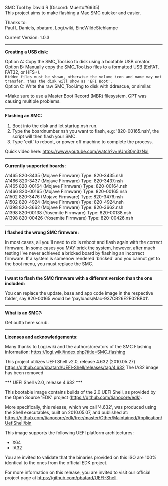 
SMC Tool by David R (Discord: Muerto#6935)\
This project aims to make flashing a Mac SMC quicker and easier.

Thanks to:\
Paul L Daniels, pbatard, Logi.wiki, EineWildeStehlampe

Current Version: 1.0.3

------------------------------------------------------------------------------------------------------------------------
**Creating a USB disk:**

Option A: Copy the SMC_Tool.iso to disk using a bootable USB creator.\
Option B: Manually copy the SMC_Tool.iso files to a formatted USB (ExFAT, FAT32, or HFS+).\
`Hidden files must be shown, otherwise the volume icon and name may not transfer, thus the disk will show as 'EFI Boot'.`\
Option C: Write the raw SMC_Tool.img to disk with ddrescue, or similar.

 *Make sure to use a Master Boot Record (MBR) filesystem. GPT was causing multiple problems.

------------------------------------------------------------------------------------------------------------------------
**Flashing an SMC:**

  1. Boot into the disk and let startup.nsh run.
  2. Type the boardnumber.nsh you want to flash, e.g: '820-00165.nsh', the script will then flash your SMC.
  3. Type 'exit' to reboot, or power off machine to complete the process.

  Quick video here:
  https://www.youtube.com/watch?v=nUm30m3zNxI

------------------------------------------------------------------------------------------------------------------------
**Currently supported boards:**

A1465 820-3435  (Mojave Firmware)   Type: 820-3435.nsh\
A1466 820-3437  (Mojave Firmware)   Type: 820-3437.nsh\
A1465 820-00164 (Mojave Firmware)   Type: 820-00164.nsh\
A1466 820-00165 (Mojave Firmware)   Type: 820-00165.nsh\
A1502 820-3476  (Mojave Firmware)   Type: 820-3476.nsh\
A1502 820-4924  (Mojave Firmware)   Type: 820-4924.nsh\
A1398 820-3662  (Mojave Firmware)   Type: 820-3662.nsh\
A1398 820-00138 (Yosemite Firmware) Type: 820-00138.nsh\
A1398 820-00426 (Yosemite Firmware) Type: 820-00426.nsh

------------------------------------------------------------------------------------------------------------------------
**I flashed the wrong SMC firmware:**

In most cases, all you'll need to do is reboot and flash again with the correct firmware. In some cases you MAY brick the system, however, after much testing I've never achieved a bricked board by flashing an incorrect firmware. If a system is somehow rendered 'bricked' and you cannot get to the boot menu, you must replace the SMC.

------------------------------------------------------------------------------------------------------------------------
**I want to flash the SMC firmware with a different version than the one included:**

You can replace the update, base and app code image in the respective folder, say 820-00165 would be 'payloads\Mac-937CB26E2E02BB01'.

------------------------------------------------------------------------------------------------------------------------
**What is an SMC?:**

Get outta here scrub.

------------------------------------------------------------------------------------------------------------------------
**Licenses and acknowledgements:**

  Many thanks to Logi.wiki and the authors/creators of the SMC Flashing information:
  https://logi.wiki/index.php?title=SMC_flashing

  This project utilizes UEFI Shell v2.0, release 4.632 (2010.05.27)
  https://github.com/pbatard/UEFI-Shell/releases/tag/4.632
  The IA32 image has been removed

  *** UEFI Shell v2.0, release 4.632 ***

  This bootable image contains builds of the 2.0 UEFI Shell, as provided by the
  Open Source 'EDK' project (https://github.com/tianocore/edk).

  More specifically, this release, which we call '4.632', was produced using the
  Shell executables, built on 2010.05.07, and published at:
  https://github.com/tianocore/edk/tree/master/Other/Maintained/Application/UefiShell/bin

  This image supports the following UEFI platform architectures:
  * X64
  * IA32

  You are invited to validate that the binaries provided on this ISO are 100%
  identical to the ones from the official EDK project.

  For more information on this release, you are invited to visit our official
  project page at https://github.com/pbatard/UEFI-Shell.
